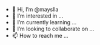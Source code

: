 - 👋 Hi, I’m @mayslla
- 👀 I’m interested in ...
- 🌱 I’m currently learning ...
- 💞️ I’m looking to collaborate on ...
- 📫 How to reach me ...

<!---
mayslla/mayslla is a ✨ special ✨ repository because its `README.md` (this file) appears on your GitHub profile.
You can click the Preview link to take a look at your changes.
--->
